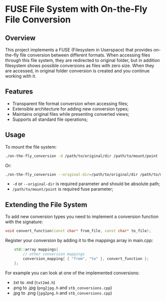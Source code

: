 # FUSE File System with On-the-Fly File Conversion

## Overview

This project implements a FUSE (Filesystem in Userspace) that provides on-the-fly file conversion between different formats. When accessing files through this file system, they are redirected to original folder, but in addition filesystem shows possible conversions as files with zero size. When they are accessed, in original folder conversion is created and you continue working with it.

## Features

- Transparent file format conversion when accessing files;
- Extensible architecture for adding new conversion types;
- Maintains original files while presenting converted views;
- Supports all standard file operations;

## Usage

To mount the file system:

```bash
./on-the-fly_conversion -d /path/to/original/dir /path/to/mount/point
```

Or:

```bash
./on-the-fly_conversion --original-dir=/path/to/original/dir /path/to/mount/point
```

- `-d` or `--original-dir` is required parameter and should be absolute path;
- `/path/to/mount/point` is required fuse parameter;

## Extending the File System

To add new conversion types you need to implement a conversion function with the signature:
```cpp
void convert_function(const char* from_file, const char* to_file);
```

Register your conversion by adding it to the mappings array in main.cpp:
```cpp
    std::array mappings{
        // other conversion mappings
        conversion_mapping{ { "from", "to" }, convert_function };
    };
```

For example you can look at one of the implemented conversions:
+ .txt to .md (`txt2md.h`)
+ .png to .jpg (`png2jpg.h` and `stb_conversions.cpp`)
+ .jpg to .png (`jpg2png.h` and `stb_conversions.cpp`)
